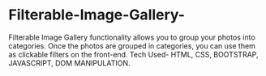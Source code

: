# Filterable-Image-Gallery-
Filterable Image Gallery functionality allows you to group your photos into categories. Once the photos are grouped in categories, you can use them as clickable filters on the front-end.
Tech Used- HTML, CSS, BOOTSTRAP, JAVASCRIPT, DOM MANIPULATION.
